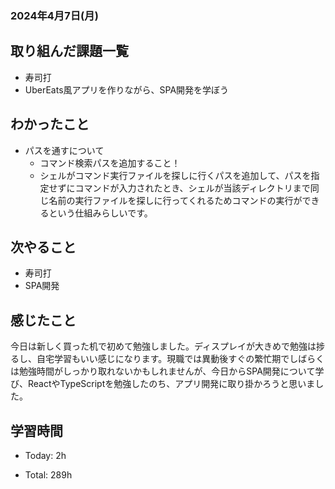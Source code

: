### 2024年4月7日(月)

## 取り組んだ課題一覧

- 寿司打
- UberEats風アプリを作りながら、SPA開発を学ぼう

## わかったこと

- パスを通すについて
  - コマンド検索パスを追加すること！
  -  シェルがコマンド実行ファイルを探しに行くパスを追加して、パスを指定せずにコマンドが入力されたとき、シェルが当該ディレクトリまで同じ名前の実行ファイルを探しに行ってくれるためコマンドの実行ができるという仕組みらしいです。

## 次やること

- 寿司打
- SPA開発

## 感じたこと

今日は新しく買った机で初めて勉強しました。ディスプレイが大きめで勉強は捗るし、自宅学習もいい感じになります。現職では異動後すぐの繁忙期でしばらくは勉強時間がしっかり取れないかもしれませんが、今日からSPA開発について学び、ReactやTypeScriptを勉強したのち、アプリ開発に取り掛かろうと思いました。

## 学習時間

- Today: 2h

- Total: 289h